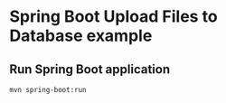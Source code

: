 # Spring Boot Upload Files to Database example

## Run Spring Boot application
```
mvn spring-boot:run
```
